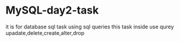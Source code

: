 # MySQL-day2-task
it is for database sql task using sql queries
this task inside use qurey upadate,delete,create,alter,drop
